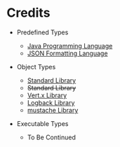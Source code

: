 # Credits

- Predefined Types
	- [Java Programming Language](https://docs.oracle.com/en/java/javase/11/)
	- [JSON Formatting Language](https://www.json.org/json-en.html)

- Object Types
	- [Standard Library](https://docs.oracle.com/en/java/javase/11/docs/api/index.html)
	- ~~Standard Library~~
	- [Vert.x Library](https://vertx.io/)
	- [Logback Library](https://logback.qos.ch/)
	- [mustache Library](https://mustache.github.io/)

- Executable Types
	- To Be Continued
